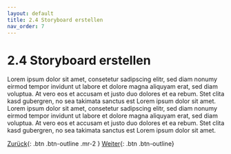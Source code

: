 ```yaml
---
layout: default
title: 2.4 Storyboard erstellen
nav_order: 7
---
```

# 2.4 Storyboard erstellen
Lorem ipsum dolor sit amet, consetetur sadipscing elitr, sed diam nonumy eirmod tempor invidunt ut labore et dolore magna aliquyam erat, sed diam voluptua. At vero eos et accusam et justo duo dolores et ea rebum. Stet clita kasd gubergren, no sea takimata sanctus est Lorem ipsum dolor sit amet. Lorem ipsum dolor sit amet, consetetur sadipscing elitr, sed diam nonumy eirmod tempor invidunt ut labore et dolore magna aliquyam erat, sed diam voluptua. At vero eos et accusam et justo duo dolores et ea rebum. Stet clita kasd gubergren, no sea takimata sanctus est Lorem ipsum dolor sit amet.


[Zurück](workshop/einfuehrung.md){: .btn .btn-outline .mr-2 } 
[Weiter](./einstieg-storyentwickliung.md){: .btn .btn-outline}
